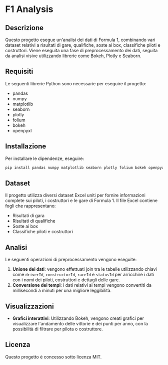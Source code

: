 
# F1 Analysis

## Descrizione
Questo progetto esegue un'analisi dei dati di Formula 1, combinando vari dataset relativi a risultati di gare, qualifiche, soste ai box, classifiche piloti e costruttori. Viene eseguita una fase di preprocessamento dei dati, seguita da analisi visive utilizzando librerie come Bokeh, Plotly e Seaborn.

## Requisiti
Le seguenti librerie Python sono necessarie per eseguire il progetto:
- pandas
- numpy
- matplotlib
- seaborn
- plotly
- folium
- bokeh
- openpyxl

## Installazione
Per installare le dipendenze, eseguire:
```bash
pip install pandas numpy matplotlib seaborn plotly folium bokeh openpyxl
```

## Dataset
Il progetto utilizza diversi dataset Excel uniti per fornire informazioni complete sui piloti, i costruttori e le gare di Formula 1. Il file Excel contiene fogli che rappresentano:
- Risultati di gara
- Risultati di qualifiche
- Soste ai box
- Classifiche piloti e costruttori

## Analisi
Le seguenti operazioni di preprocessamento vengono eseguite:
1. **Unione dei dati**: vengono effettuati join tra le tabelle utilizzando chiavi come `driverId`, `constructorId`, `raceId` e `statusId` per arricchire i dati con i nomi dei piloti, costruttori e dettagli delle gare.
2. **Conversione dei tempi**: i dati relativi ai tempi vengono convertiti da millisecondi a minuti per una migliore leggibilità.

## Visualizzazioni
- **Grafici interattivi**: Utilizzando Bokeh, vengono creati grafici per visualizzare l'andamento delle vittorie e dei punti per anno, con la possibilità di filtrare per pilota o costruttore.

## Licenza
Questo progetto è concesso sotto licenza MIT.
